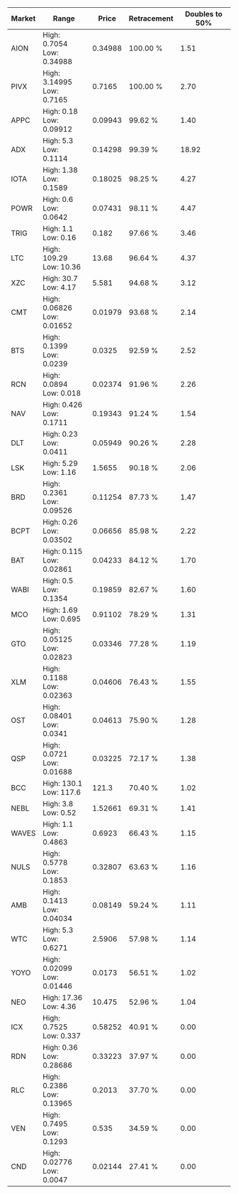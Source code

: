 | Market | Range | Price| Retracement | Doubles to 50% |
| --- | --- | --- | --- | --- |
| AION | High: 0.7054<br />Low: 0.34988 | 0.34988 | 100.00 % | 1.51 |
| PIVX | High: 3.14995<br />Low: 0.7165 | 0.7165 | 100.00 % | 2.70 |
| APPC | High: 0.18<br />Low: 0.09912 | 0.09943 | 99.62 % | 1.40 |
| ADX | High: 5.3<br />Low: 0.1114 | 0.14298 | 99.39 % | 18.92 |
| IOTA | High: 1.38<br />Low: 0.1589 | 0.18025 | 98.25 % | 4.27 |
| POWR | High: 0.6<br />Low: 0.0642 | 0.07431 | 98.11 % | 4.47 |
| TRIG | High: 1.1<br />Low: 0.16 | 0.182 | 97.66 % | 3.46 |
| LTC | High: 109.29<br />Low: 10.36 | 13.68 | 96.64 % | 4.37 |
| XZC | High: 30.7<br />Low: 4.17 | 5.581 | 94.68 % | 3.12 |
| CMT | High: 0.06826<br />Low: 0.01652 | 0.01979 | 93.68 % | 2.14 |
| BTS | High: 0.1399<br />Low: 0.0239 | 0.0325 | 92.59 % | 2.52 |
| RCN | High: 0.0894<br />Low: 0.018 | 0.02374 | 91.96 % | 2.26 |
| NAV | High: 0.426<br />Low: 0.1711 | 0.19343 | 91.24 % | 1.54 |
| DLT | High: 0.23<br />Low: 0.0411 | 0.05949 | 90.26 % | 2.28 |
| LSK | High: 5.29<br />Low: 1.16 | 1.5655 | 90.18 % | 2.06 |
| BRD | High: 0.2361<br />Low: 0.09526 | 0.11254 | 87.73 % | 1.47 |
| BCPT | High: 0.26<br />Low: 0.03502 | 0.06656 | 85.98 % | 2.22 |
| BAT | High: 0.115<br />Low: 0.02861 | 0.04233 | 84.12 % | 1.70 |
| WABI | High: 0.5<br />Low: 0.1354 | 0.19859 | 82.67 % | 1.60 |
| MCO | High: 1.69<br />Low: 0.695 | 0.91102 | 78.29 % | 1.31 |
| GTO | High: 0.05125<br />Low: 0.02823 | 0.03346 | 77.28 % | 1.19 |
| XLM | High: 0.1188<br />Low: 0.02363 | 0.04606 | 76.43 % | 1.55 |
| OST | High: 0.08401<br />Low: 0.0341 | 0.04613 | 75.90 % | 1.28 |
| QSP | High: 0.0721<br />Low: 0.01688 | 0.03225 | 72.17 % | 1.38 |
| BCC | High: 130.1<br />Low: 117.6 | 121.3 | 70.40 % | 1.02 |
| NEBL | High: 3.8<br />Low: 0.52 | 1.52661 | 69.31 % | 1.41 |
| WAVES | High: 1.1<br />Low: 0.4863 | 0.6923 | 66.43 % | 1.15 |
| NULS | High: 0.5778<br />Low: 0.1853 | 0.32807 | 63.63 % | 1.16 |
| AMB | High: 0.1413<br />Low: 0.04034 | 0.08149 | 59.24 % | 1.11 |
| WTC | High: 5.3<br />Low: 0.6271 | 2.5906 | 57.98 % | 1.14 |
| YOYO | High: 0.02099<br />Low: 0.01446 | 0.0173 | 56.51 % | 1.02 |
| NEO | High: 17.36<br />Low: 4.36 | 10.475 | 52.96 % | 1.04 |
| ICX | High: 0.7525<br />Low: 0.337 | 0.58252 | 40.91 % | 0.00 |
| RDN | High: 0.36<br />Low: 0.28686 | 0.33223 | 37.97 % | 0.00 |
| RLC | High: 0.2386<br />Low: 0.13965 | 0.2013 | 37.70 % | 0.00 |
| VEN | High: 0.7495<br />Low: 0.1293 | 0.535 | 34.59 % | 0.00 |
| CND | High: 0.02776<br />Low: 0.0047 | 0.02144 | 27.41 % | 0.00 |
